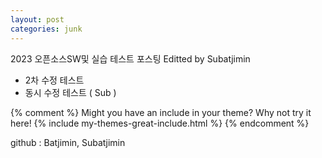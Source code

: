 ```yaml
---
layout: post
categories: junk
---
```


2023 오픈소스SW및 실습 테스트 포스팅
Editted by Subatjimin
+ 2차 수정 테스트
+ 동시 수정 테스트 ( Sub )

{% comment %}
Might you have an include in your theme? Why not try it here!
{% include my-themes-great-include.html %}
{% endcomment %}

github : Batjimin, Subatjimin
